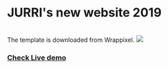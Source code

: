 <h1>JURRI's new website 2019</h1>

<br/>
The template is downloaded from Wrappixel.

<a href="https://wrappixel.com/demos/ui-kit/wrapkit-free/wrapkit/index.html">
    <img src="https://wrappixel.com/wp-content/uploads/edd/2017/11/wrapkit-free.jpg"/>
</a>
<h3><a href="https://wrappixel.com/demos/ui-kit/wrapkit-free/wrapkit/index.html">Check Live demo</a></h3>
